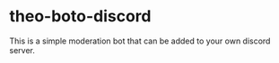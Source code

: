 # theo-boto-discord

This is a simple moderation bot that can be added to your own discord server.


